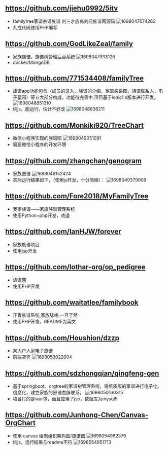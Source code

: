 ## https://github.com/jiehu0992/5itv
- familytree家谱宗谱族谱 刘三才族裔刘氏族谱网源码
  ![1698047674262](image/开源项目调查/1698047674262.png)
- 九成代码使用PHP编写


## https://github.com/GodLikeZeal/family
- 家族族谱，族谱树管理后台系统
  ![1698047933126](image/开源项目调查/1698047933126.png)
- docker/MongoDB


## https://github.com/771534408/familyTree
- 族谱app功能包含（成员的录入，族谱的介绍，家谱亲系图，族谱联系人，电子墓园）等五大部分构成，功能待完善中,项目基于ionic1.x版本进行开发。
  ![1698048851310](image/开源项目调查/1698048851310.png)
- 纯js，能运行，估计不好改
  ![1698048836211](image/开源项目调查/1698048836211.png)


## https://github.com/Monkiki920/TreeChart
- 微信小程序实现的族谱图
  ![1698049051091](image/开源项目调查/1698049051091.png)
- 需要微信小程序的开发环境


## https://github.com/zhangchan/genogram
- 家族图谱
  ![1698049152424](image/开源项目调查/1698049152424.png)
- 实际运行结果如下，（使用js开发，十分简陋）：
  ![1698049379009](image/开源项目调查/1698049379009.png)


## https://github.com/Fore2018/MyFamilyTree
- 我家族谱——家族族谱管理系统
- 使用Python+php开发，劝退


## https://github.com/IanHJW/forever
- 家族族谱项目
- 使用jsp开发


## https://github.com/lothar-org/op_pedigree
- 族谱网
- 使用PHP开发


## https://github.com/waitatlee/familybook
- 汗青族谱系统,家族脉络,一目了然
- 使用PHP开发，README为英文


## https://github.com/Houshion/dzzp
- 某大户人家电子族谱
- 前端空壳
  ![1698050022004](image/开源项目调查/1698050022004.png)


## https://github.com/sdzhongqian/qingfeng-gen
- 基于springboot、orgtree的家谱树管理系统，将纸质版的家谱进行电子化、信息化，建立家族的家谱血脉联系。
  ![1698050160315](image/开源项目调查/1698050160315.png)
- 项目打的是war包，而且应用了jsp，数据库为mysql5


## https://github.com/Junhong-Chen/Canvas-OrgChart
- 使用 canvas 绘制组织架构图/族谱图
  ![1698054962379](image/开源项目调查/1698054962379.png)
- 纯js，运行结果与readme不符
![1698054951713](image/开源项目调查/1698054951713.png)


